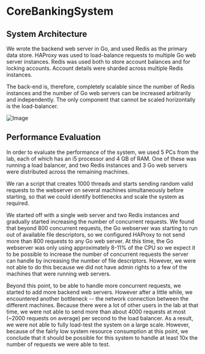 CoreBankingSystem
=================

System Architecture
-------------------

We wrote the backend web server in Go, and used Redis as the primary data store. HAProxy was used to load-balance requests to multiple Go web server instances. Redis was used both to store account balances and for locking accounts. Account details were sharded across multiple Redis instances.

The back-end is, therefore, completely scalable since the number of Redis instances and the number of Go web servers can be increased arbitrarily and independently. The only component that cannot be scaled horizontally is the load-balancer.

![Image](../master/doc/arch.png?raw=true)

Performance Evaluation
----------------------

In order to evaluate the performance of the system, we used 5 PCs from the lab, each of which has an i5 processor and 4 GB of RAM. One of these was running a load balancer, and two Redis instances and 3 Go web servers were distributed across the remaining machines.

We ran a script that creates 1000 threads and starts sending random valid requests to the webserver on several machines simultaneously before starting, so that we could identify bottlenecks and scale the system as required.

We started off with a single web server and two Redis instances and gradually started increasing the number of concurrent requests. We found that beyond 800 concurrent requests, the Go webserver was starting to run out of available file descriptors, so we configured HAProxy to not send more than 800 requests to any Go web server. At this time, the Go webserver was only using approximately 8-11% of the CPU so we expect it to be possible to increase the number of concurrent requests the server can handle by increasing the number of file descriptors. However, we were not able to do this because we did not have admin rights to a few of the machines that were running web servers.

Beyond this point, to be able to handle more concurrent requests, we started to add more backend web servers. However after a little while, we encountered another bottleneck -- the network connection between the different machines. Because there were a lot of other users in the lab at that time, we were not able to send more than about 4000 requests at most (~2000 requests on average) per second to the load balancer. As a result, we were not able to fully load-test the system on a large scale. However, because of the fairly low system resource consumption at this point, we conclude that it should be possible for this system to handle at least 10x the number of requests we were able to test.

